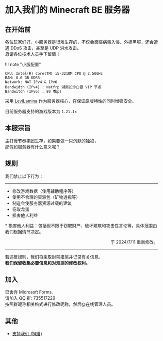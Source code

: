 # 加入我们的 Minecraft BE 服务器
## 在开始前
各位玩家们好，小服务器是很难生存的，不仅会面临病毒入侵、外挂黑服，还会遭遇 DDoS 攻击，甚至是 UDP 洪水攻击。  
恳请各位技术人员手下留情！

!!! note "小服配置"

    CPU: Intel(R) Core(TM) i5-3210M CPU @ 2.50GHz  
    RAM: 8.0 GB DDR3  
    Network: NAT IPv4 & IPv6  
    Bandwidth (IPv4) : Natfrp 湖南长沙白银 VIP 节点  
    Bandwitch (IPv6) : 80 Mbps
  
采用 [LeviLamina](https://levilamina.liteldev.com/zh/) 作为服务器核心，在保证原版特性的同时增强安全。

目前服务器支持的游戏版本为 `1.21.1x`

## 本服宗旨
主打慢节奏抱团生存，如果要做一只沉默的独狼，  
那假如服务器有什么意义呢？

## 规则
我们禁止以下行为：
***

- 修改游戏数据（使用辅助程序等）
- 使用不合理的资源包（矿物透视等）
- 制造会使服务器资源过载的建筑
- 窃取龙蛋
- 损害他人利益

\* 损害他人利益：包括但不限于窃取财产、破坏建筑和攻击性言论等，具体范围由我们根据情节决定。

<p align="right">
    于 2024/7/11 重新修改。
</p>

***

若违反规则，我们将采取封禁措施并记录有关信息。  
**我们保留收集必要信息和对规则的修改权利。**

## 加入
已舍弃 Microsoft Forms.  
请加入 QQ 群: 735517229  
按照群昵称相关格式进行修改昵称，然后@在线管理人员。

## 其他

* [支持我们 (捐赠)](./donate.md)